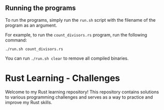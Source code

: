 

## Running the programs

To run the programs, simply run the `run.sh` script with the filename of the program as an argument.

For example, to run the `count_divisors.rs` program, run the following command:

```
./run.sh count_divisors.rs
```

You can run `./run.sh clear` to remove all compiled binaries.

# Rust Learning - Challenges

Welcome to my Rust learning repository! This repository contains solutions to various programming challenges and serves as a way to practice and improve my Rust skills.

